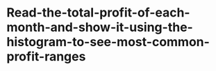 # Read-the-total-profit-of-each-month-and-show-it-using-the-histogram-to-see-most-common-profit-ranges